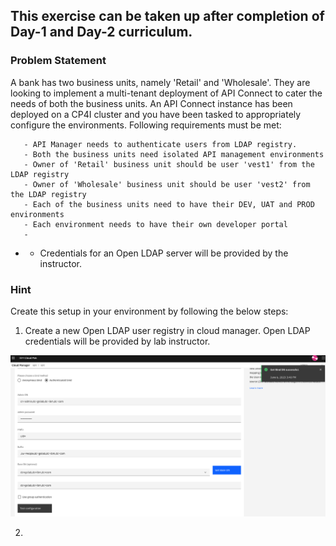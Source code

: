 ## This exercise can be taken up after completion of Day-1 and Day-2 curriculum.

### Problem Statement

A bank has two business units, namely 'Retail' and 'Wholesale'. They are looking to implement a multi-tenant deployment of API Connect to cater the needs of both the business units. An API Connect instance has been deployed on a CP4I cluster and you have been tasked to appropriately configure the environments. Following requirements must be met:
      
       - API Manager needs to authenticate users from LDAP registry.
       - Both the business units need isolated API management environments
       - Owner of 'Retail' business unit should be user 'vest1' from the LDAP registry
       - Owner of 'Wholesale' business unit should be user 'vest2' from the LDAP registry
       - Each of the business units need to have their DEV, UAT and PROD environments
       - Each environment needs to have their own developer portal
       - 


* * Credentials for an Open LDAP server will be provided by the instructor. 

### Hint
Create this setup in your environment by following the below steps:

1) Create a new Open LDAP user registry in cloud manager. Open LDAP credentials will be provided by lab instructor. 

![](images/open_ldap_config.png)

2) 
